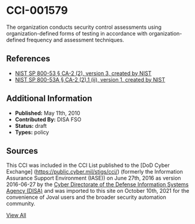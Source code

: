 # CCI-001579

The organization conducts security control assessments using organization-defined forms of testing in accordance with organization-defined frequency and assessment techniques.

## References ##

* [NIST SP 800-53 § CA-2 (2), version 3, created by NIST](http://csrc.nist.gov/publications/PubsSPs.html)
* [NIST SP 800-53A § CA-2 (2).1 (ii), version 1, created by NIST](http://csrc.nist.gov/publications/PubsSPs.html)


## Additional Information ##

* **Published:** May 11th, 2010
* **Contributed By:** DISA FSO
* **Status:** draft
* **Types:** policy

## Sources ##

This CCI was included in the CCI List published to the [DoD Cyber Exchange]
(https://public.cyber.mil/stigs/cci/) (formerly the Information Assurance Support Environment
(IASE)) on June 27th, 2016 as version 2016-06-27 by the [Cyber Directorate of the Defense 
Information Systems Agency (DISA)](https://public.cyber.mil/about-cyber/) and was imported to 
this site on October 10th, 2021 for the convenience of Joval users and the broader security automation community.

[View All](../README.md)
